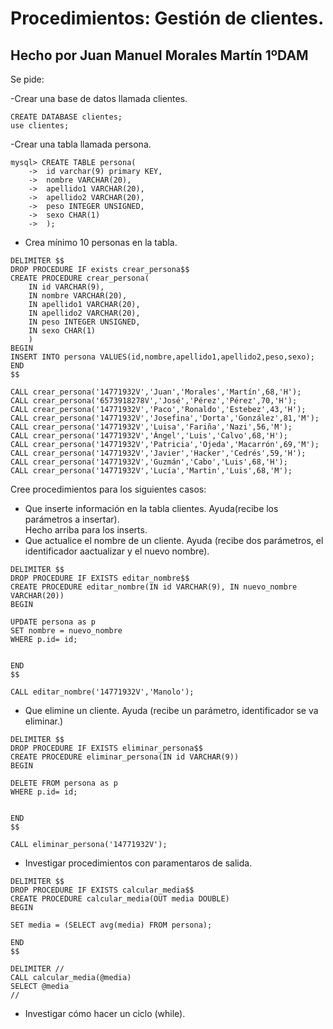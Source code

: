 # Procedimientos: Gestión de clientes.
## Hecho por Juan Manuel Morales Martín 1ºDAM  


Se pide:


-Crear una base de datos llamada clientes.  

```mysql
CREATE DATABASE clientes;
use clientes;
```
-Crear una tabla llamada persona.  


```mysql
mysql> CREATE TABLE persona(
    ->  id varchar(9) primary KEY, 
    ->  nombre VARCHAR(20), 
    ->  apellido1 VARCHAR(20), 
    ->  apellido2 VARCHAR(20), 
    ->  peso INTEGER UNSIGNED, 
    ->  sexo CHAR(1) 
    ->  );
```
- Crea mínimo 10 personas en la tabla.  

```mysql
DELIMITER $$
DROP PROCEDURE IF exists crear_persona$$
CREATE PROCEDURE crear_persona(
	IN id VARCHAR(9),
	IN nombre VARCHAR(20),
	IN apellido1 VARCHAR(20),
	IN apellido2 VARCHAR(20),
    IN peso INTEGER UNSIGNED,
    IN sexo CHAR(1)
    )
BEGIN
INSERT INTO persona VALUES(id,nombre,apellido1,apellido2,peso,sexo);
END
$$

CALL crear_persona('14771932V','Juan','Morales','Martín',68,'H');
CALL crear_persona('6573918278V','José','Pérez','Pérez',70,'H');
CALL crear_persona('14771932V','Paco','Ronaldo','Estebez',43,'H');
CALL crear_persona('14771932V','Josefina','Dorta','González',81,'M');
CALL crear_persona('14771932V','Luisa','Fariña','Nazi',56,'M');
CALL crear_persona('14771932V','Ángel','Luis','Calvo',68,'H');
CALL crear_persona('14771932V','Patricia','Ojeda','Macarrón',69,'M');
CALL crear_persona('14771932V','Javier','Hacker','Cedrés',59,'H');
CALL crear_persona('14771932V','Guzmán','Cabo','Luis',68,'H');
CALL crear_persona('14771932V','Lucía','Martin','Luis',68,'M');

```


Cree procedimientos para los siguientes casos:  
- Que inserte información en la tabla clientes. Ayuda(recibe los parámetros a insertar).  
Hecho arriba para los inserts.
- Que actualice el nombre de un cliente. Ayuda (recibe dos parámetros, el identificador aactualizar y el nuevo nombre).  
```mysql
DELIMITER $$
DROP PROCEDURE IF EXISTS editar_nombre$$
CREATE PROCEDURE editar_nombre(IN id VARCHAR(9), IN nuevo_nombre VARCHAR(20))
BEGIN

UPDATE persona as p 
SET nombre = nuevo_nombre
WHERE p.id= id;


END
$$

CALL editar_nombre('14771932V','Manolo');
```

- Que elimine un cliente. Ayuda (recibe un parámetro, identificador se va eliminar.)
```mysql
DELIMITER $$
DROP PROCEDURE IF EXISTS eliminar_persona$$
CREATE PROCEDURE eliminar_persona(IN id VARCHAR(9))
BEGIN

DELETE FROM persona as p 
WHERE p.id= id;


END
$$

CALL eliminar_persona('14771932V');
```


- Investigar procedimientos con paramentaros de salida.
```mysql
DELIMITER $$
DROP PROCEDURE IF EXISTS calcular_media$$
CREATE PROCEDURE calcular_media(OUT media DOUBLE)
BEGIN

SET media = (SELECT avg(media) FROM persona);

END
$$

DELIMITER //
CALL calcular_media(@media)
SELECT @media
//
```

- Investigar cómo hacer un ciclo (while).
